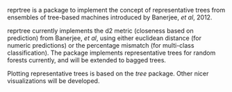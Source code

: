 reprtree is a package to implement the concept of 
representative trees from ensembles of tree-based machines
introduced by Banerjee, _et al_, 2012. 

reprtree currently implements the d2 metric (closeness based
on prediction) from Banerjee, _et al_, using either euclidean distance (for numeric predictions) or the 
percentage mismatch (for multi-class classification). The package implements representative trees for random forests currently, and will be extended to bagged trees. 

Plotting representative trees is based on the _tree_ package. Other nicer visualizations will be developed.